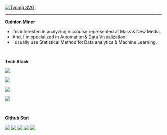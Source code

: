[![Typing SVG](https://readme-typing-svg.demolab.com?font=Bitter&weight=500&size=25&pause=1000&color=1D77F7&center=true&vCenter=true&width=435&lines=%F0%9F%99%8B%E2%80%8D%E2%99%82%EF%B8%8FHello%2C+I+am+Opinion+Miner+%E2%9B%8F)](https://git.io/typing-svg)

<hr/>

**Opinion Miner**

- I'm interested in analyzing discourse represented at Mass & New Media.
- And, I'm specialized in Automation & Data Visualization.
- I usually use Statistical Method for Data analytics & Machine Learning.

<br/>

**Tech Stack**
<p>
  <a href="https://skillicons.dev">
    <img src="https://skillicons.dev/icons?i=r,py,julia,go,html,css,js"/>
  </a>
</p>
<p>
  <a href="https://skillicons.dev">
    <img src="https://skillicons.dev/icons?i=scikitlearn,pytorch,selenium,fastapi,flask,express,react"/>
   </a>
</p>
<p>
  <a href="https://skillicons.dev">
    <img src="https://skillicons.dev/icons?i=mysql,postgres,redis,mongodb,git,github,githubactions"/>
  </a>
</p>
<p>
  <a href="https://skillicons.dev">
    <img src="https://skillicons.dev/icons?i=anaconda,linux,docker,netlify,heroku,vercel,aws"/>
  </a>
</p>


<br/>

**Github Stat**

![](http://github-profile-summary-cards.vercel.app/api/cards/profile-details?username=sorrychoe&theme=2077)
![](http://github-profile-summary-cards.vercel.app/api/cards/repos-per-language?username=sorrychoe&theme=2077&exclude=Jupyter%20Notebook,html)
![](http://github-profile-summary-cards.vercel.app/api/cards/most-commit-language?username=sorrychoe&theme=2077&exclude=Jupyter%20Notebook,html)
![](http://github-profile-summary-cards.vercel.app/api/cards/stats?username=sorrychoe&theme=2077) 
![](http://github-profile-summary-cards.vercel.app/api/cards/productive-time?username=sorrychoe&theme=2077&utcOffset=8)
